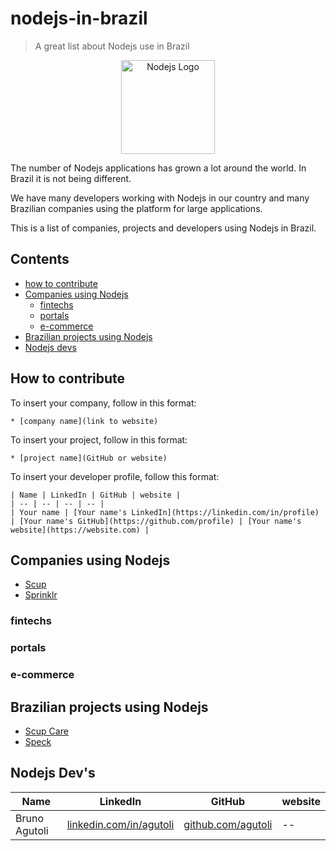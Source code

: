 # nodejs-in-brazil

> A great list about Nodejs use in Brazil

<p align="center">
  <img src="https://github.com/woliveiras/nodejs-in-brazil/blob/master/assets/logo-hexagon.png?raw=true" alt="Nodejs Logo" title="Nodejs Logo" width="150px">
</p>

The number of Nodejs applications has grown a lot around the world. In Brazil it is not being different.

We have many developers working with Nodejs in our country and many Brazilian companies using the platform for large applications.

This is a list of companies, projects and developers using Nodejs in Brazil.

## Contents

* [how to contribute](#how-to-contribute)
* [Companies using Nodejs](#companies-using-nodejs)
  * [fintechs](#fintechs)
  * [portals](#portals)
  * [e-commerce](#e-commerce)
* [Brazilian projects using Nodejs](#brazilian-projects-using-nodejs)
* [Nodejs devs](#nodejs-devs)

## How to contribute

To insert your company, follow in this format:

```
* [company name](link to website)
```

To insert your project, follow in this format:

```
* [project name](GitHub or website)
```

To insert your developer profile, follow this format:

```
| Name | LinkedIn | GitHub | website |
| -- | -- | -- | -- |
| Your name | [Your name's LinkedIn](https://linkedin.com/in/profile) | [Your name's GitHub](https://github.com/profile) | [Your name's website](https://website.com) |
```

## Companies using Nodejs
* [Scup](https://www.scup.com/pt/)
* [Sprinklr](https://www.sprinklr.com/pt-br/)

### fintechs
### portals
### e-commerce

## Brazilian projects using Nodejs
* [Scup Care](https://www.scup.com/en/)
* [Speck](https://github.com/scup/speck)

## Nodejs Dev's

| Name | LinkedIn | GitHub | website |
|------|----------|--------|---------|
| Bruno Agutoli | [linkedin.com/in/agutoli](https://www.linkedin.com/in/agutoli/) | [github.com/agutoli](https://github.com/agutoli) | -- |
